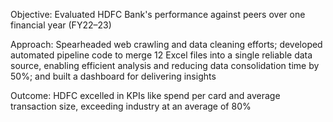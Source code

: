 Objective: Evaluated HDFC Bank's performance against peers over one financial year (FY22–23)

Approach: Spearheaded web crawling and data cleaning efforts; developed automated pipeline code to merge 12 Excel files into a single reliable data source, enabling efficient analysis and reducing data consolidation time by 50%; and built a dashboard for delivering insights

Outcome: HDFC excelled in KPIs like spend per card and average transaction size, exceeding industry at an average of 80%
